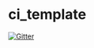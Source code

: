 # ci_template

[![Gitter](https://badges.gitter.im/Join%20Chat.svg)](https://gitter.im/belimovlab/ci_template?utm_source=badge&utm_medium=badge&utm_campaign=pr-badge&utm_content=badge)